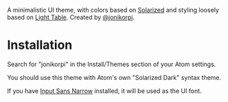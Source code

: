A minimalistic UI theme, with colors based on [Solarized](http://ethanschoonover.com/solarized) and styling loosely based on [Light Table](http://lighttable.com). Created by [@jonikorpi](https://twitter.com/jonikorpi).

# Installation

Search for "jonikorpi" in the Install/Themes section of your Atom settings.

You should use this theme with Atom's own "Solarized Dark" syntax theme.

If you have [Input Sans Narrow](http://input.fontbureau.com/download) installed, it will be used as the UI font.
